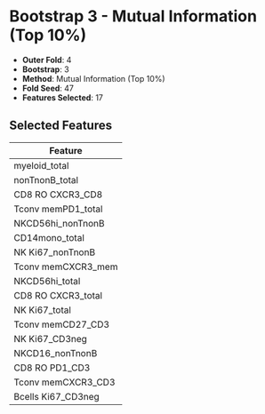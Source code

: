 # Bootstrap 3 - Mutual Information (Top 10%)

- **Outer Fold**: 4
- **Bootstrap**: 3
- **Method**: Mutual Information (Top 10%)
- **Fold Seed**: 47
- **Features Selected**: 17

## Selected Features

| Feature |
|---------|
| myeloid_total |
| nonTnonB_total |
| CD8 RO CXCR3_CD8 |
| Tconv memPD1_total |
| NKCD56hi_nonTnonB |
| CD14mono_total |
| NK Ki67_nonTnonB |
| Tconv memCXCR3_mem |
| NKCD56hi_total |
| CD8 RO CXCR3_total |
| NK Ki67_total |
| Tconv memCD27_CD3 |
| NK Ki67_CD3neg |
| NKCD16_nonTnonB |
| CD8 RO PD1_CD3 |
| Tconv memCXCR3_CD3 |
| Bcells Ki67_CD3neg |
